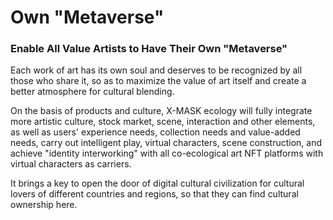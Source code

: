 # Own "Metaverse"

### Enable All Value Artists to Have Their Own "Metaverse"



Each work of art has its own soul and deserves to be recognized by all those who share it, so as to maximize the value of art itself and create a better atmosphere for cultural blending.



On the basis of products and culture, X-MASK ecology will fully integrate more artistic culture, stock market, scene, interaction and other elements, as well as users' experience needs, collection needs and value-added needs, carry out intelligent play, virtual characters, scene construction, and achieve "identity interworking" with all co-ecological art NFT platforms with virtual characters as carriers.



It brings a key to open the door of digital cultural civilization for cultural lovers of different countries and regions, so that they can find cultural ownership here.
